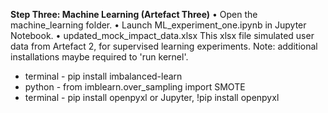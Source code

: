 **Step Three: Machine Learning (Artefact Three)**
•	Open the machine_learning folder.
•	Launch ML_experiment_one.ipynb in Jupyter Notebook.
•	updated_mock_impact_data.xlsx
This xlsx file simulated user data from Artefact 2, for supervised learning experiments.
Note: additional installations maybe required to 'run kernel'.
 - terminal - pip install imbalanced-learn
 - python - from imblearn.over_sampling import SMOTE
 - terminal - pip install openpyxl or Jupyter, !pip install openpyxl

